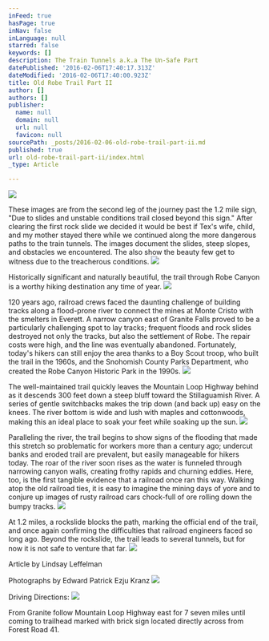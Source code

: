 ```yaml
---
inFeed: true
hasPage: true
inNav: false
inLanguage: null
starred: false
keywords: []
description: The Train Tunnels a.k.a The Un-Safe Part
datePublished: '2016-02-06T17:40:17.313Z'
dateModified: '2016-02-06T17:40:00.923Z'
title: Old Robe Trail Part II
author: []
authors: []
publisher:
  name: null
  domain: null
  url: null
  favicon: null
sourcePath: _posts/2016-02-06-old-robe-trail-part-ii.md
published: true
url: old-robe-trail-part-ii/index.html
_type: Article

---
```

![](https://the-grid-user-content.s3-us-west-2.amazonaws.com/133e82cb-b238-4c57-ba89-cd14f7cde182.jpg)

These images are from the second leg of the journey past the 1.2 mile sign, "Due to slides and unstable conditions trail closed beyond this sign." After clearing the first rock slide we decided it would be best if Tex's wife, child, and my mother stayed there while we continued along the more dangerous paths to the train tunnels. The images document the slides, steep slopes, and obstacles we encountered. The also show the beauty few get to witness due to the treacherous conditions.
![](https://the-grid-user-content.s3-us-west-2.amazonaws.com/03229416-8d40-46f8-9c9c-520d4586f921.jpg)

Historically significant and naturally beautiful, the trail through Robe Canyon is a worthy hiking destination any time of year.
![](https://the-grid-user-content.s3-us-west-2.amazonaws.com/85dd0f63-0414-419c-a93d-a94a085a894a.jpg)

120 years ago, railroad crews faced the daunting challenge of building tracks along a flood-prone river to connect the mines at Monte Cristo with the smelters in Everett. A narrow canyon east of Granite Falls proved to be a particularly challenging spot to lay tracks; frequent floods and rock slides destroyed not only the tracks, but also the settlement of Robe. The repair costs were high, and the line was eventually abandoned. Fortunately, today's hikers can still enjoy the area thanks to a Boy Scout troop, who built the trail in the 1960s, and the Snohomish County Parks Department, who created the Robe Canyon Historic Park in the 1990s.
![](https://the-grid-user-content.s3-us-west-2.amazonaws.com/77adaf10-8692-4698-bb5b-fd7f5c6bb1e2.jpg)

The well-maintained trail quickly leaves the Mountain Loop Highway behind as it descends 300 feet down a steep bluff toward the Stillaguamish River. A series of gentle switchbacks makes the trip down (and back up) easy on the knees. The river bottom is wide and lush with maples and cottonwoods, making this an ideal place to soak your feet while soaking up the sun.
![](https://the-grid-user-content.s3-us-west-2.amazonaws.com/72f142aa-af19-4a08-885d-4fe22f08b0a2.jpg)

Paralleling the river, the trail begins to show signs of the flooding that made this stretch so problematic for workers more than a century ago; undercut banks and eroded trail are prevalent, but easily manageable for hikers today. The roar of the river soon rises as the water is funneled through narrowing canyon walls, creating frothy rapids and churning eddies. Here, too, is the first tangible evidence that a railroad once ran this way. Walking atop the old railroad ties, it is easy to imagine the mining days of yore and to conjure up images of rusty railroad cars chock-full of ore rolling down the bumpy tracks.
![](https://the-grid-user-content.s3-us-west-2.amazonaws.com/a7ee79fc-5147-48fb-a85c-5c08cb8fbefa.jpg)

At 1.2 miles, a rockslide blocks the path, marking the official end of the trail, and once again confirming the difficulties that railroad engineers faced so long ago. Beyond the rockslide, the trail leads to several tunnels, but for now it is not safe to venture that far.
![](https://the-grid-user-content.s3-us-west-2.amazonaws.com/5023dd5a-ff62-407f-aab0-23b144617594.jpg)

Article by Lindsay Leffelman

Photographs by Edward Patrick Ezju Kranz
![](https://the-grid-user-content.s3-us-west-2.amazonaws.com/9ee25da2-6df8-4dce-bcbb-260ad9cc9ed9.jpg)

Driving Directions:
![](https://the-grid-user-content.s3-us-west-2.amazonaws.com/f72b3ad8-711b-424d-a00f-7c0b201028cd.jpg)

From Granite follow Mountain Loop Highway east for 7 seven miles until coming to trailhead marked with brick sign located directly across from Forest Road 41\.